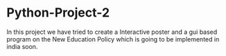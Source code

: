 # Python-Project-2
In this project we have tried to create a Interactive poster and a gui based program on the New Education Policy which is going to be implemented in india soon. 

